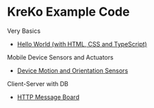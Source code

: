 # KreKo Example Code

Very Basics
- [Hello World (with HTML, CSS and TypeScript)](./hello-world)

Mobile Device Sensors and Actuators
- [Device Motion and Orientation Sensors](./motion-sensors/)

Client-Server with DB
- [HTTP Message Board](./http-message-board/)
